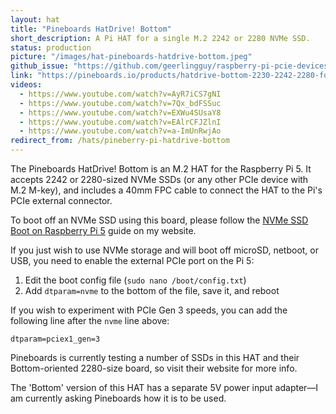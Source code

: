 ```yaml
---
layout: hat
title: "Pineboards HatDrive! Bottom"
short_description: A Pi HAT for a single M.2 2242 or 2280 NVMe SSD.
status: production
picture: "/images/hat-pineboards-hatdrive-bottom.jpeg"
github_issue: "https://github.com/geerlingguy/raspberry-pi-pcie-devices/issues/559"
link: "https://pineboards.io/products/hatdrive-bottom-2230-2242-2280-for-rpi5"
videos:
  - https://www.youtube.com/watch?v=AyR7iCS7gNI
  - https://www.youtube.com/watch?v=7Qx_bdFSSuc
  - https://www.youtube.com/watch?v=EXWu4SUsaY8
  - https://www.youtube.com/watch?v=EAlrCFJZlnI
  - https://www.youtube.com/watch?v=a-ImUnRwjAo
redirect_from: /hats/pineberry-pi-hatdrive-bottom
---
```

The Pineboards HatDrive! Bottom is an M.2 HAT for the Raspberry Pi 5. It accepts 2242 or 2280-sized NVMe SSDs (or any other PCIe device with M.2 M-key), and includes a 40mm FPC cable to connect the HAT to the Pi's PCIe external connector.

To boot off an NVMe SSD using this board, please follow the [NVMe SSD Boot on Raspberry Pi 5](https://www.jeffgeerling.com/blog/2023/nvme-ssd-boot-raspberry-pi-5) guide on my website.

If you just wish to use NVMe storage and will boot off microSD, netboot, or USB, you need to enable the external PCIe port on the Pi 5:

  1. Edit the boot config file (`sudo nano /boot/config.txt`)
  2. Add `dtparam=nvme` to the bottom of the file, save it, and reboot

If you wish to experiment with PCIe Gen 3 speeds, you can add the following line after the `nvme` line above:

```
dtparam=pciex1_gen=3
```

Pineboards is currently testing a number of SSDs in this HAT and their Bottom-oriented 2280-size board, so visit their website for more info.

The 'Bottom' version of this HAT has a separate 5V power input adapter—I am currently asking Pineboards how it is to be used.
